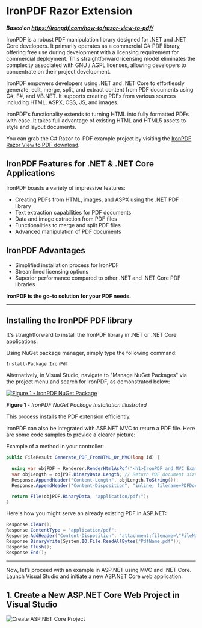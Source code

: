 # IronPDF Razor Extension

***Based on <https://ironpdf.com/how-to/razor-view-to-pdf/>***


IronPDF is a robust PDF manipulation library designed for .NET and .NET Core developers. It primarily operates as a commercial C# PDF library, offering free use during development with a licensing requirement for commercial deployment. This straightforward licensing model eliminates the complexity associated with GNU / AGPL licenses, allowing developers to concentrate on their project development.

IronPDF empowers developers using .NET and .NET Core to effortlessly generate, edit, merge, split, and extract content from PDF documents using C#, F#, and VB.NET. It supports creating PDFs from various sources including HTML, ASPX, CSS, JS, and images.

IronPDF's functionality extends to turning HTML into fully formatted PDFs with ease. It takes full advantage of existing HTML and HTML5 assets to style and layout documents.

You can grab the C# Razor-to-PDF example project by visiting the [IronPDF Razor View to PDF download](https://ironpdf.com/downloads/csharp-razor-view-to-pdf.zip).

## IronPDF Features for .NET & .NET Core Applications

IronPDF boasts a variety of impressive features:
<ul>
    <li>Creating PDFs from HTML, images, and ASPX using the .NET PDF library</li>
    <li>Text extraction capabilities for PDF documents</li>
    <li>Data and image extraction from PDF files</li>
    <li>Functionalities to merge and split PDF files</li>
    <li>Advanced manipulation of PDF documents</li>
</ul>

## IronPDF Advantages

<ul>
    <li>Simplified installation process for IronPDF</li>
    <li>Streamlined licensing options</li>
    <li>Superior performance compared to other .NET and .NET Core PDF libraries</li>
</ul>

**IronPDF is the go-to solution for your PDF needs.**

<hr class="separator">

## Installing the IronPDF PDF library

It's straightforward to install the IronPDF library in .NET or .NET Core applications:

Using NuGet package manager, simply type the following command:

```shell
Install-Package IronPdf
```

Alternatively, in Visual Studio, navigate to "Manage NuGet Packages" via the project menu and search for IronPDF, as demonstrated below:

[//]: # 'image wrapper to make margin bigger - still has link'

<div class="content-img-align-center">
	<div class="center-image-wrapper">
		<a rel="nofollow" href="https://ironpdf.com/img/faq/render-razor-pdf/render-razor-figure-1.png" target="_blank">
            <img src="https://ironpdf.com/img/faq/render-razor-pdf/render-razor-figure-1.png" alt="Figure 1 - IronPDF NuGet Package" class="img-responsive add-shadow">
        </a>
	</div>
</div>

**Figure 1** - *IronPDF NuGet Package Installation Illustrated*

This process installs the PDF extension efficiently.

IronPDF can also be integrated with ASP.NET MVC to return a PDF file. Here are some code samples to provide a clearer picture:

Example of a method in your controller:

```cs
public FileResult Generate_PDF_FromHTML_Or_MVC(long id) {
  
  using var objPDF = Renderer.RenderHtmlAsPdf("<h1>IronPDF and MVC Example</h1>"); //Create a PDF Document 
  var objLength = objPDF.BinaryData.Length; // Return PDF document size
  Response.AppendHeader("Content-Length", objLength.ToString());
  Response.AppendHeader("Content-Disposition", "inline; filename=PDFDocument_" + id + ".pdf");

  return File(objPDF.BinaryData, "application/pdf;");
}
```

Here's how you might serve an already existing PDF in ASP.NET:

```cs
Response.Clear();
Response.ContentType = "application/pdf";
Response.AddHeader("Content-Disposition", "attachment;filename=\"FileName.pdf\"");
Response.BinaryWrite(System.IO.File.ReadAllBytes("PdfName.pdf"));
Response.Flush();
Response.End();
```

<hr>

Now, let’s proceed with an example in ASP.NET using MVC and .NET Core. Launch Visual Studio and initiate a new ASP.NET Core web application.

## 1. Create a New ASP.NET Core Web Project in Visual Studio

<img src="https://ironpdf.com/static-assets/pdf/how-to/razor-view-to-pdf/create-asp.net-core-project.gif" alt="Create ASP.NET Core Project" class="img-responsive add-shadow" style="margin-bottom: 30px;">